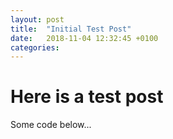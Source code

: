 ```yaml
---
layout: post
title:  "Initial Test Post"
date:   2018-11-04 12:32:45 +0100
categories:
---
```


# Here is a test post

Some code below...

